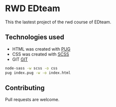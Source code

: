 # RWD EDteam

This the lastest project of the rwd course of EDteam.

## Technologies used

- HTML was created with [PUG](https://pugjs.org/api/getting-started.html)
- CSS was created with [SCSS](https://sass-lang.com/)
- GIT [GIT](https://git-scm.com/)

```bash
node-sass -w scss -o css
pug index.pug -w -o index.html
```

## Contributing

Pull requests are welcome.
